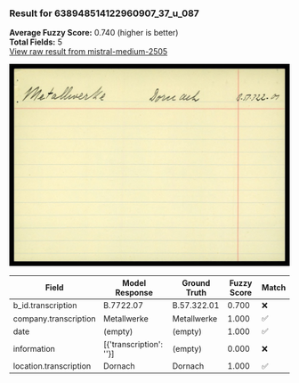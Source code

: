 ### Result for 638948514122960907_37_u_087
**Average Fuzzy Score:** 0.740 (higher is better)<br>
**Total Fields:** 5<br>
[View raw result from mistral-medium-2505](https://github.com/RISE-UNIBAS/humanities_data_benchmark/blob/main/results/2025-10-24/T0328/request_T0328_638948514122960907_37_u_087.json)

<img src="https://github.com/RISE-UNIBAS/humanities_data_benchmark/blob/main/benchmarks/blacklist/images/638948514122960907_37_u_087.jpg?raw=true" alt="638948514122960907_37_u_087" width="600px">

| Field | Model Response | Ground Truth | Fuzzy Score | Match |
|-------|----------------|--------------|-------------|-------|
| b_id.transcription | B.7722.07 | B.57.322.01 | 0.700 | ❌ |
| company.transcription | Metallwerke | Metallwerke | 1.000 | ✅ |
| date | (empty) | (empty) | 1.000 | ✅ |
| information | [{'transcription': ''}] | (empty) | 0.000 | ❌ |
| location.transcription | Dornach | Dornach | 1.000 | ✅ |
